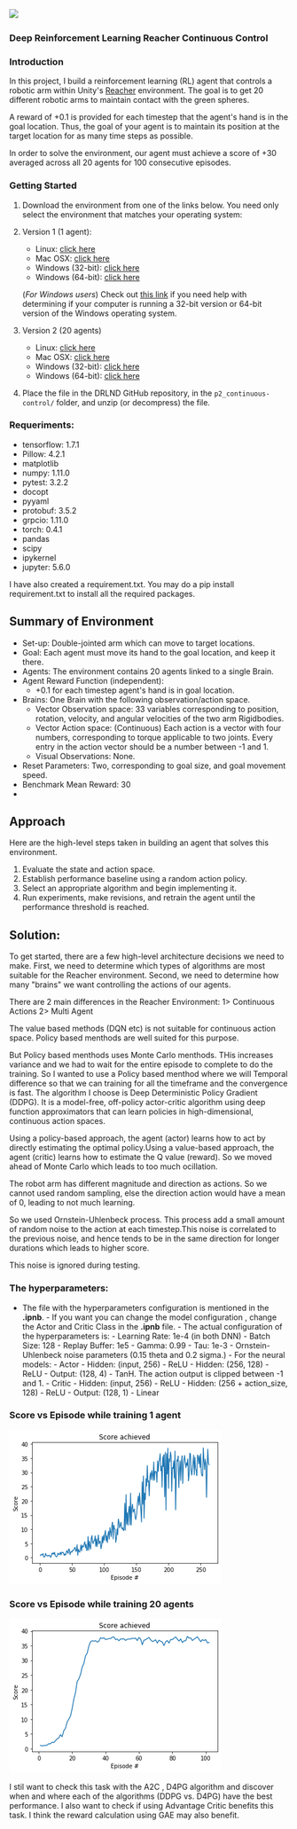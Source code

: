 <img src="https://camo.githubusercontent.com/7ad5cdff66f7229c4e9822882b3c8e57960dca4e/68747470733a2f2f73332e616d617a6f6e6177732e636f6d2f766964656f2e756461636974792d646174612e636f6d2f746f706865722f323031382f4a756e652f35623165613737385f726561636865722f726561636865722e676966">   

### Deep Reinforcement Learning Reacher Continuous Control   
### Introduction
In this project, I build a reinforcement learning (RL) agent that controls a robotic arm within Unity's [Reacher](https://github.com/Unity-Technologies/ml-agents/blob/master/docs/Learning-Environment-Examples.md#reacher) environment. The goal is to get 20 different robotic arms to maintain contact with the green spheres.

A reward of +0.1 is provided for each timestep that the agent's hand is in the goal location. Thus, the goal of your agent is to maintain its position at the target location for as many time steps as possible.

In order to solve the environment, our agent must achieve a score of +30 averaged across all 20 agents for 100 consecutive episodes.


### Getting Started

1. Download the environment from one of the links below.  You need only select the environment that matches your operating system:
2. Version 1 (1 agent):
    - Linux: [click here](https://s3-us-west-1.amazonaws.com/udacity-drlnd/P2/Reacher/one_agent/Reacher_Linux.zip)
    - Mac OSX: [click here](https://s3-us-west-1.amazonaws.com/udacity-drlnd/P2/Reacher/one_agent/Reacher.app.zip)
    - Windows (32-bit): [click here](https://s3-us-west-1.amazonaws.com/udacity-drlnd/P2/Reacher/one_agent/Reacher_Windows_x86.zip)
    - Windows (64-bit): [click here](https://s3-us-west-1.amazonaws.com/udacity-drlnd/P2/Reacher/one_agent/Reacher_Windows_x86_64.zip)
    
    (_For Windows users_) Check out [this link](https://support.microsoft.com/en-us/help/827218/how-to-determine-whether-a-computer-is-running-a-32-bit-version-or-64) if you need help with determining if your computer is running a 32-bit version or 64-bit version of the Windows operating system.
2. Version 2 (20 agents)
    - Linux: [click here](https://s3-us-west-1.amazonaws.com/udacity-drlnd/P2/Reacher/Reacher_Linux.zip)
    - Mac OSX: [click here](https://s3-us-west-1.amazonaws.com/udacity-drlnd/P2/Reacher/Reacher.app.zip)
    - Windows (32-bit): [click here](https://s3-us-west-1.amazonaws.com/udacity-drlnd/P2/Reacher/Reacher_Windows_x86.zip)
    - Windows (64-bit): [click here](https://s3-us-west-1.amazonaws.com/udacity-drlnd/P2/Reacher/Reacher_Windows_x86_64.zip)

2. Place the file in the DRLND GitHub repository, in the `p2_continuous-control/` folder, and unzip (or decompress) the file.
### Requeriments:
- tensorflow: 1.7.1
- Pillow: 4.2.1
- matplotlib
- numpy: 1.11.0
- pytest: 3.2.2
- docopt
- pyyaml
- protobuf: 3.5.2
- grpcio: 1.11.0
- torch: 0.4.1
- pandas
- scipy
- ipykernel
- jupyter: 5.6.0

I have also created a requirement.txt. You may do a pip install requirement.txt to install all the required packages.

## Summary of Environment
- Set-up: Double-jointed arm which can move to target locations.
- Goal: Each agent must move its hand to the goal location, and keep it there.
- Agents: The environment contains 20 agents linked to a single Brain.
- Agent Reward Function (independent):
  - +0.1 for each timestep agent's hand is in goal location.
- Brains: One Brain with the following observation/action space.
  - Vector Observation space: 33 variables corresponding to position, rotation, velocity, and angular velocities of the two arm Rigidbodies.
  - Vector Action space: (Continuous) Each action is a vector with four numbers, corresponding to torque applicable to two joints. Every entry in the action vector should be a number between -1 and 1.
  - Visual Observations: None.
- Reset Parameters: Two, corresponding to goal size, and goal movement speed.
- Benchmark Mean Reward: 30
- 
## Approach
Here are the high-level steps taken in building an agent that solves this environment.

1. Evaluate the state and action space.
1. Establish performance baseline using a random action policy.
1. Select an appropriate algorithm and begin implementing it.
1. Run experiments, make revisions, and retrain the agent until the performance threshold is reached.
## Solution:
To get started, there are a few high-level architecture decisions we need to make. First, we need to determine which types of algorithms are most suitable for the Reacher environment. Second, we need to determine how many "brains" we want controlling the actions of our agents.

There are 2 main differences in the Reacher Environment:
1> Continuous Actions
2> Multi Agent

The value based methods (DQN etc) is not suitable for continuous action space.
Policy based menthods are well suited for this purpose.

But Policy based menthods uses Monte Carlo menthods. THis increases variance and we had to wait for the entire episode to complete to do the training. So I wanted to use a Policy based menthod where we will Temporal difference so that we can training for all the timeframe and the convergence is fast.
The algorithm I choose is Deep Deterministic Policy Gradient (DDPG). It is a model-free, off-policy actor-critic algorithm using deep function approximators that can learn policies in high-dimensional, continuous action spaces.

Using a policy-based approach, the agent (actor) learns how to act by directly estimating the optimal policy.Using a value-based approach, the agent (critic) learns how to estimate the Q value (reward). So we moved ahead of Monte Carlo which leads to too much ocillation.

The robot arm has different magnitude and direction as actions. So we cannot used random sampling, else the direction action would have a mean of 0, leading to not much learning.

So we used Ornstein-Uhlenbeck process. This process add a small amount of random noise to the action at each timestep.This noise is correlated to the previous noise, and hence tends to be in the same direction for longer durations which leads to higher score.

This noise is ignored during testing.
### The hyperparameters: 
- The file with the hyperparameters configuration is mentioned in the  <b>.ipnb</b>.  - If you want you can change the model configuration , change the Actor and Critic Class in the  <b>.ipnb</b> file. - The actual configuration of the hyperparameters is:    - Learning Rate: 1e-4 (in both DNN)   - Batch Size: 128   - Replay Buffer: 1e5   - Gamma: 0.99   - Tau: 1e-3   - Ornstein-Uhlenbeck noise parameters (0.15 theta and 0.2 sigma.)  - For the neural models:       - Actor         - Hidden: (input, 256)  - ReLU     - Hidden: (256, 128)    - ReLU     - Output: (128, 4)      - TanH. The action output is clipped between -1 and 1.   - Critic     - Hidden: (input, 256)              - ReLU     - Hidden: (256 + action_size, 128)  - ReLU     - Output: (128, 1)                  - Linear

### Score vs Episode while training 1 agent
<img src="https://github.com/kaustav1987/Continuous-Control-using-DDPG/blob/master/Single%20Agent%20Score%20Plot.png"> 

### Score vs Episode while training 20 agents
<img src="https://github.com/kaustav1987/Continuous-Control-using-DDPG/blob/master/20%20Agent%20Score%20Plot.png"> 

I stil want to check this task with the A2C , D4PG algorithm and discover when and where each of the algorithms (DDPG vs. D4PG) have the best performance. I also want to check if using Advantage Critic benefits this task. I think the reward calculation using GAE may also benefit.



